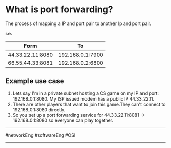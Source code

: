# What is port forwarding?
The process of mapping a IP and port pair to another Ip and port pair.

**i.e.**

| Form  | To  |
| ------------- | ----------------- |
| 44.33.22.11:8080          | 192.168.0.1:7900    |
| 66.55.44.33:8081          | 192.168.0.2:6800 |

## Example use case
1. Lets say I'm in a private subnet hosting a CS game on my IP and port: 192.168.0.1:8080. My ISP issued modem has a public IP 44.33.22.11.
2. There are other players that want to join this game.They can't connect to 192.168.0.1:8080 directly.
3. So you set up a port forwarding service for 44.33.22.11:8081 -> 192.168.0.1:8080 so everyone can play together.

---

#networkEng #softwareEng #OSI

---